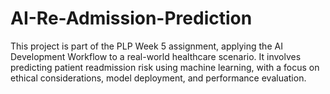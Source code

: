 # AI-Re-Admission-Prediction
This project is part of the PLP Week 5 assignment, applying the AI Development Workflow to a real-world healthcare scenario. It involves predicting patient readmission risk using machine learning, with a focus on ethical considerations, model deployment, and performance evaluation.

